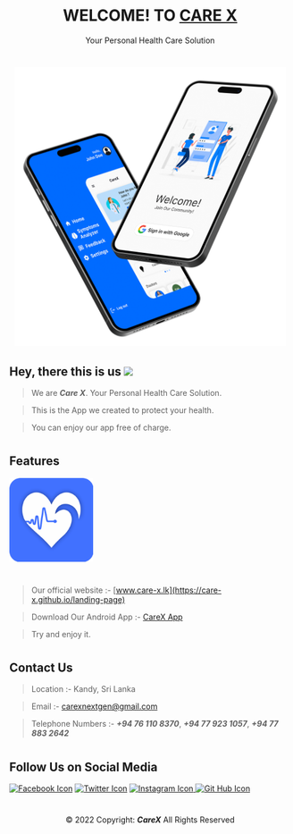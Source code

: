 # <div align="center">WELCOME! TO <a href="https://care-x.github.io/landing-page">CARE X</a></div>
<div align="center">Your Personal Health Care Solution</div>

#
<div align="center"><img src="welcome-page.png" height="500px"></div>

## Hey, there this is us <img src="https://raw.githubusercontent.com/MartinHeinz/MartinHeinz/master/wave.gif" height="40px">

> We are <b><i>Care X</i></b>. Your Personal Health Care Solution.

> This is the App we created to protect your health.

> You can enjoy our app free of charge.

#
## Features

<img src="care-x_logo.png" height="150px">

#
> Our official website :- [www.care-x.lk](https://care-x.github.io/landing-page)

> Download Our Android App :- [CareX App](https://github.com/Care-X/carex/releases/download/v1.0.16/app-release.apk)

> Try and enjoy it.

#
## Contact Us

> Location :- Kandy, Sri Lanka

> Email :- [carexnextgen@gmail.com](mailto:carexnextgen@gmail.com)

> Telephone Numbers :- <b><i>+94 76 110 8370</b></i>, <b><i>+94 77 923 1057</b></i>, <b><i>+94 77 883 2642</b></i>

#
## Follow Us on Social Media

<a href="https://www.facebook.com/people/CareX/100087295841494"><img src="https://img.icons8.com/fluency/48/facebook-new.png" alt="Facebook Icon"/></a>   <a href="https://twitter.com/CareX2022"><img src="https://img.icons8.com/color/48/000000/twitter-circled--v1.png" alt="Twitter Icon"/></a>     <a href="https://www.instagram.com/carexnextgen/?igshid=YmMyMTA2M2Y%3D"><img src="https://img.icons8.com/color/48/000000/instagram-new.png" alt="Instagram Icon"/>     <a href="https://github.com/Care-X"><img src="https://img.icons8.com/fluency/48/000000/github.png" alt="Git Hub Icon"/></a>


#
<div align="center">© 2022 Copyright: <b><i>CareX</i></b> All Rights Reserved</div>
